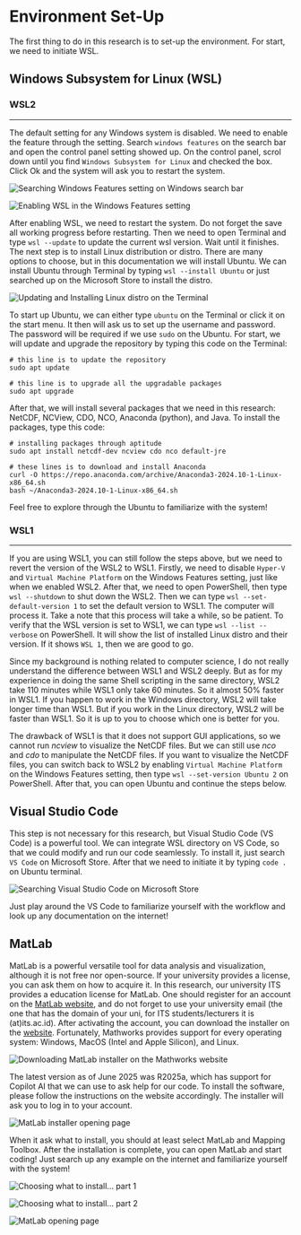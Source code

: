 # Environment Set-Up

The first thing to do in this research is to set-up the environment. For start, we need to initiate WSL.

## Windows Subsystem for Linux (WSL)

### WSL2
--------
The default setting for any Windows system is disabled. We need to enable the feature through the setting. Search `windows features` on the search bar and open the control panel setting showed up. On the control panel, scrol down until you find `Windows Subsystem for Linux` and checked the box. Click Ok and the system will ask you to restart the system.

![Searching Windows Features setting on Windows search bar](../Images/001-Windows_Features.png)

![Enabling WSL in the Windows Features setting](../Images/002-Turn_on_WSL.png)

After enabling WSL, we need to restart the system. Do not forget the save all working progress before restarting. Then we need to open Terminal and type `wsl --update` to update the current wsl version. Wait until it finishes. The next step is to install Linux distribution or distro. There are many options to choose, but in this documentation we will install Ubuntu. We can install Ubuntu through Terminal by typing `wsl --install Ubuntu` or just searched up on the Microsoft Store to install the distro.

![Updating and Installing Linux distro on the Terminal](../Images/003-First-setup-WSL.png)

To start up Ubuntu, we can either type `ubuntu` on the Terminal or click it on the start menu. It then will ask us to set up the username and password. The password will be required if we use `sudo` on the Ubuntu. For start, we will update and upgrade the repository by typing this code on the Terminal:

```shell
# this line is to update the repository
sudo apt update 

# this line is to upgrade all the upgradable packages
sudo apt upgrade 
```

After that, we will install several packages that we need in this research: NetCDF, NCView, CDO, NCO, Anaconda (python), and Java. To install the packages, type this code:

```shell
# installing packages through aptitude
sudo apt install netcdf-dev ncview cdo nco default-jre

# these lines is to download and install Anaconda
curl -O https://repo.anaconda.com/archive/Anaconda3-2024.10-1-Linux-x86_64.sh
bash ~/Anaconda3-2024.10-1-Linux-x86_64.sh
```

Feel free to explore through the Ubuntu to familiarize with the system!

### WSL1
--------
If you are using WSL1, you can still follow the steps above, but we need to revert the version of the WSL2 to WSL1. Firstly, we need to disable `Hyper-V` and `Virtual Machine Platform` on the Windows Features setting, just like when we enabled WSL2. After that, we need to open PowerShell, then type `wsl --shutdown` to shut down the WSL2. Then we can type `wsl --set-default-version 1` to set the default version to WSL1. The computer will process it. Take a note that this process will take a while, so be patient. To verify that the WSL version is set to WSL1, we can type `wsl --list --verbose` on PowerShell. It will show the list of installed Linux distro and their version. If it shows `WSL 1`, then we are good to go.

Since my background is nothing related to computer science, I do not really understand the difference between WSL1 and WSL2 deeply. But as for my experience in doing the same Shell scripting in the same directory, WSL2 take 110 minutes while WSL1 only take 60 minutes. So it almost 50% faster in WSL1. If you happen to work in the Windows directory, WSL2 will take longer time than WSL1. But if you work in the Linux directory, WSL2 will be faster than WSL1. So it is up to you to choose which one is better for you.

The drawback of WSL1 is that it does not support GUI applications, so we cannot run *ncview* to visualize the NetCDF files. But we can still use *nco* and *cdo* to manipulate the NetCDF files. If you want to visualize the NetCDF files, you can switch back to WSL2 by enabling `Virtual Machine Platform` on the Windows Features setting, then type `wsl --set-version Ubuntu 2` on PowerShell. After that, you can open Ubuntu and continue the steps below.

## Visual Studio Code

This step is not necessary for this research, but Visual Studio Code (VS Code) is a powerful tool. We can integrate WSL directory on VS Code, so that we could modify and run our code seamlessly. To install it, just search `VS Code` on Microsoft Store. After that we need to initiate it by typing `code .` on Ubuntu terminal.

![Searching Visual Studio Code on Microsoft Store](../Images/004-Installing_VS_Code.png)

Just play around the VS Code to familiarize yourself with the workflow and look up any documentation on the internet!

## MatLab

MatLab is a powerful versatile tool for data analysis and visualization, although it is not free nor open-source. If your university provides a license, you can ask them on how to acquire it. In this research, our university ITS provides a education license for MatLab. One should register for an account on the [MatLab website](https://www.mathworks.com/), and do not forget to use your university email (the one that has the domain of your uni, for ITS students/lecturers it is (at)its.ac.id). After activating the account, you can download the installer on the [website](https://matlab.mathworks.com/). Fortunately, Mathworks provides support for every operating system: Windows, MacOS (Intel and Apple Silicon), and Linux.

![Downloading MatLab installer on the Mathworks website](../Images/005-Downloading_MatLab.png)

The latest version as of June 2025 was R2025a, which has support for Copilot AI that we can use to ask help for our code. To install the software, please follow the instructions on the website accordingly. The installer will ask you to log in to your account. 

![MatLab installer opening page](../Images/006-Installer_MatLab.png)

When it ask what to install, you should at least select MatLab and Mapping Toolbox. After the installation is complete, you can open MatLab and start coding! Just search up any example on the internet and familiarize yourself with the system!

![Choosing what to install... part 1](../Images/007-Choose_MatLab.png)

![Choosing what to install... part 2](../Images/008-Choose_Mapping.png)

![MatLab opening page](../Images/009-MatLab_Opening_Page.png)